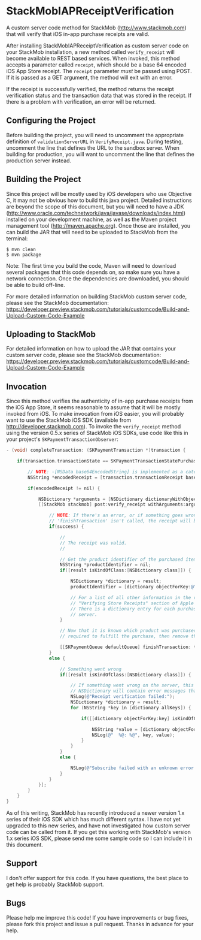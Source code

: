 StackMobIAPReceiptVerification
==============================

A custom server code method for StackMob (http://www.stackmob.com) that will verify that iOS in-app purchase receipts are valid.

After installing StackMobIAPReceiptVerification as custom server code on your StackMob installation, a new method called `verify_receipt` will become available to REST based services. When invoked, this method accepts a parameter called `receipt`, which should be a base 64 encoded iOS App Store receipt. The `receipt` parameter *must* be passed using POST. If it is passed as a GET argument, the method will exit with an error.

If the receipt is successfully verified, the method returns the receipt verification status and the transaction data that was stored in the receipt. If there is a problem with verification, an error will be returned.

Configuring the Project
-----------------------
Before building the project, you will need to uncomment the appropriate definition of `validationServerURL` in `VerifyReceipt.java`. During testing, uncomment the line that defines the URL to the sandbox server. When building for production, you will want to uncomment the line that defines the production server instead.

Building the Project
--------------------
Since this project will be mostly used by iOS developers who use Objective C, it may not be obvious how to build this java project. Detailed instructions are beyond the scope of this document, but you will need to have a JDK (http://www.oracle.com/technetwork/java/javase/downloads/index.html) installed on your development machine, as well as the Maven project management tool (http://maven.apache.org). Once those are installed, you can build the JAR that will need to be uploaded to StackMob from the terminal:

```
$ mvn clean
$ mvn package
```

Note: The first time you build the code, Maven will need to download several packages that this code depends on, so make sure you have a network connection. Once the dependencies are downloaded, you should be able to build off-line.

For more detailed information on building StackMob custom server code, please see the StackMob documentation: https://developer.preview.stackmob.com/tutorials/customcode/Build-and-Upload-Custom-Code-Example

Uploading to StackMob
---------------------
For detailed information on how to upload the JAR that contains your custom server code, please see the StackMob documentation: https://developer.preview.stackmob.com/tutorials/customcode/Build-and-Upload-Custom-Code-Example

Invocation
----------
Since this method verifies the authenticity of in-app purchase receipts from the iOS App Store, it seems reasonable to assume that it will be mostly invoked from iOS. To make invocation from iOS easier, you will probably want to use the StackMob iOS SDK (available from http://developer.stackmob.com). To invoke the `verify_receipt` method using the version 0.5.x series of StackMob iOS SDKs, use code like this in your project's `SKPaymentTransactionObserver`:

```objective-c
- (void) completeTransaction: (SKPaymentTransaction *)transaction {

    if(transaction.transactionState == SKPaymentTransactionStatePurchased) {

        // NOTE: -[NSData base64EncodedString] is implemented as a category, and is included in the StackMob iOS SDK.
        NSString *encodedReceipt = [transaction.transactionReceipt base64EncodedString];

        if(encodedReceipt != nil) {

            NSDictionary *arguments = [NSDictionary dictionaryWithObject:encodedReceipt forKey:@"receipt"];
            [[StackMob stackmob] post:verify_receipt withArguments:arguments andCallback:^(BOOL success, id result) {

                // NOTE: If there's an error, or if something goes wrong, just silently exit. As long as
                // 'finishTransaction' isn't called, the receipt will be processed eventually.
                if(success) {

                    //
                    // The receipt was valid.
                    //

                    // Get the product identifier of the purchased item.
                    NSString *productIdentifier = nil;
                    if([result isKindOfClass:[NSDictionary class]]) {

                        NSDictionary *dictionary = result;
                        productIdentifier = [dictionary objectForKey:@"product_id"];

                        // For a list of all other information in the returned NSDictionary, please see the
                        // "Verifying Store Receipts" section of Apple's In-App Purchase Programming Guide.
                        // There is a dictionary entry for each purchase info key returned by Apple's verification
                        // server.
                    }

                    // Now that it is known which product was purchased (from the product identifier), do whatever is
                    // required to fulfill the purchase, then remove the transaction from the payment queue.

                    [[SKPaymentQueue defaultQueue] finishTransaction: transaction];
                }
                else {

                    // Something went wrong
                    if([result isKindOfClass:[NSDictionary class]]) {

                        // If something went wrong on the server, this 'else' clause should be called. The returned
                        // NSDictionary will contain error messages that can be used for debugging.
                        NSLog(@"Receipt verification failed:");
                        NSDictionary *dictionary = result;
                        for (NSString *key in [dictionary allKeys]) {

                            if([[dictionary objectForKey:key] isKindOfClass:[NSString class]]) {

                                NSString *value = [dictionary objectForKey:key];
                                NSLog(@"  %@: %@", key, value);
                            }
                        }
                    }
                    else {

                        NSLog(@"Subscribe failed with an unknown error.");
                    }
                }
            }];
        }
    }
}
```

As of this writing, StackMob has recently introduced a newer version 1.x series of their iOS SDK which has much different syntax. I have not yet upgraded to this new series, and have not investigated how custom server code can be called from it. If you get this working with StackMob's version 1.x series iOS SDK, please send me some sample code so I can include it in this document.

Support
-------
I don't offer support for this code. If you have questions, the best place to get help is probably StackMob support.

Bugs
----
Please help me improve this code! If you have improvements or bug fixes, please fork this project and issue a pull request. Thanks in advance for your help.